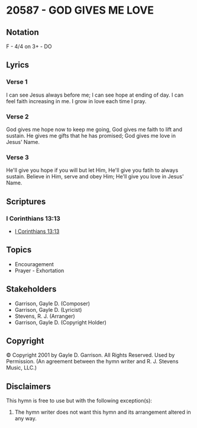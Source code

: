 # 20587 - GOD GIVES ME LOVE

## Notation

F - 4/4 on 3+ - DO

## Lyrics

### Verse 1

I can see Jesus always before me; I can see hope at ending of day. I can feel faith increasing in me. I grow in love each time I pray.

### Verse 2

God gives me hope now to keep me going, God gives me faith to lift and sustain. He gives me gifts that he has promised; God gives me love in Jesus' Name.

### Verse 3

He'll give you hope if you will but let Him, He'll give you fatih to always sustain. Believe in Him, serve and obey Him; He'll give you love in Jesus' Name.


## Scriptures

### I Corinthians 13:13

- [I Corinthians 13:13](https://www.biblegateway.com/passage/?search=I%20Corinthians%2013%3A13)


## Topics

- Encouragement
- Prayer - Exhortation

## Stakeholders

- Garrison, Gayle D. (Composer)
- Garrison, Gayle D. (Lyricist)
- Stevens, R. J. (Arranger)
- Garrison, Gayle D. (Copyright Holder)

## Copyright

© Copyright 2001 by Gayle D. Garrison. All Rights Reserved. Used by Permission.
(An agreement between the hymn writer and R. J. Stevens Music, LLC.)

## Disclaimers

This hymn is free to use but with the following exception(s):
1. The hymn writer does not want this hymn and its arrangement altered in any way.

